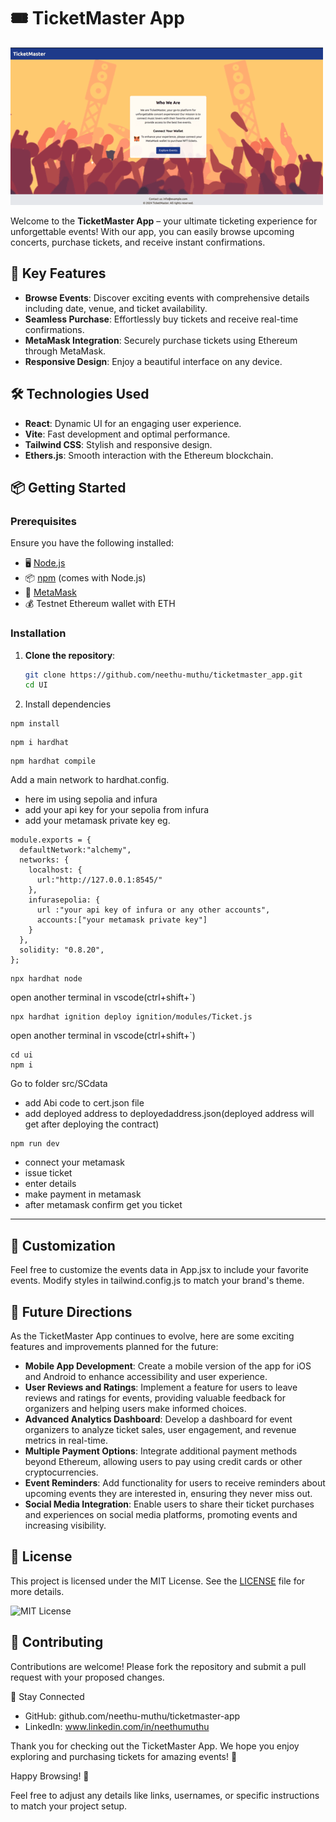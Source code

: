 # 🎟️ TicketMaster App

![TicketMaster App Image](Frontend/src/assets/images/Screenshot%20from%202024-09-21%2001-47-35%20(1).png)


Welcome to the **TicketMaster App** – your ultimate ticketing experience for unforgettable events! With our app, you can easily browse upcoming concerts, purchase tickets, and receive instant confirmations.

## 🚀 Key Features

- **Browse Events**: Discover exciting events with comprehensive details including date, venue, and ticket availability.
- **Seamless Purchase**: Effortlessly buy tickets and receive real-time confirmations.
- **MetaMask Integration**: Securely purchase tickets using Ethereum through MetaMask.
- **Responsive Design**: Enjoy a beautiful interface on any device.

## 🛠️ Technologies Used

- **React**: Dynamic UI for an engaging user experience.
- **Vite**: Fast development and optimal performance.
- **Tailwind CSS**: Stylish and responsive design.
- **Ethers.js**: Smooth interaction with the Ethereum blockchain.

## 📦 Getting Started

### Prerequisites

Ensure you have the following installed:

- 🖥 [Node.js](https://nodejs.org/)
- 📦 [npm](https://www.npmjs.com/) (comes with Node.js)
- 🔐 [MetaMask](https://metamask.io/)
- 💰 Testnet Ethereum wallet with ETH

### Installation

1. **Clone the repository**:

   ```bash
   git clone https://github.com/neethu-muthu/ticketmaster_app.git
   cd UI
   
2. Install dependencies

```
npm install
```
```
npm i hardhat
```
```
npm hardhat compile
```
Add a main network to hardhat.config.
- here im using sepolia and infura 
- add your api key for your sepolia from infura
- add your metamask private key 
eg.
```
module.exports = {
  defaultNetwork:"alchemy",
  networks: {
    localhost: {
      url:"http://127.0.0.1:8545/"
    },
    infurasepolia: {
      url :"your api key of infura or any other accounts",
      accounts:["your metamask private key"]
    }
  },
  solidity: "0.8.20",
};
```
```
npx hardhat node
```
open another terminal in vscode(ctrl+shift+`)

```
npx hardhat ignition deploy ignition/modules/Ticket.js
``` 
open another terminal in vscode(ctrl+shift+`)

```
cd ui
npm i 
```
Go to folder src/SCdata

- add Abi code to cert.json file
- add deployed address to deployedaddress.json(deployed address will get after deploying the contract)
  
```
npm run dev
```
- connect your metamask
- issue ticket
- enter details
- make payment in metamask
- after metamask confirm get you ticket 
---

## 🎨 Customization
Feel free to customize the events data in App.jsx to include your favorite events. Modify styles in tailwind.config.js to match your brand's theme.

## 🚀 Future Directions

As the TicketMaster App continues to evolve, here are some exciting features and improvements planned for the future:

- **Mobile App Development**: Create a mobile version of the app for iOS and Android to enhance accessibility and user experience.
- **User Reviews and Ratings**: Implement a feature for users to leave reviews and ratings for events, providing valuable feedback for organizers and helping users make informed choices.
- **Advanced Analytics Dashboard**: Develop a dashboard for event organizers to analyze ticket sales, user engagement, and revenue metrics in real-time.
- **Multiple Payment Options**: Integrate additional payment methods beyond Ethereum, allowing users to pay using credit cards or other cryptocurrencies.
- **Event Reminders**: Add functionality for users to receive reminders about upcoming events they are interested in, ensuring they never miss out.
- **Social Media Integration**: Enable users to share their ticket purchases and experiences on social media platforms, promoting events and increasing visibility.

## 📜 License
This project is licensed under the MIT License. See the [LICENSE](LICENSE) file for more details.

![MIT License](https://img.shields.io/badge/License-MIT-blue.svg)

## 🙌 Contributing
Contributions are welcome! Please fork the repository and submit a pull request with your proposed changes.

📣 Stay Connected
- GitHub: github.com/neethu-muthu/ticketmaster-app
- LinkedIn: www.linkedin.com/in/neethumuthu

Thank you for checking out the TicketMaster App. We hope you enjoy exploring and purchasing tickets for amazing events! 🎉

Happy Browsing! 🥳

Feel free to adjust any details like links, usernames, or specific instructions to match your project setup.

